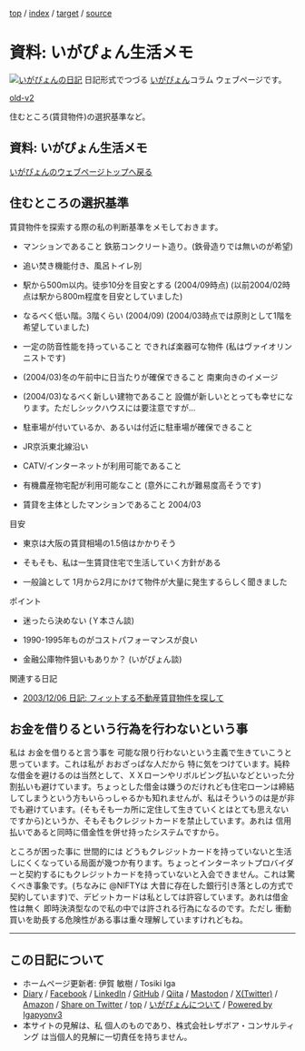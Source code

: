 [top](../index.html) / [index](index.html) / [target](https://www.igapyon.jp/igapyon/diary/memo/memolife.html) / [source](https://github.com/igapyon/diary/blob/master/memo/memolife.src.md) 

資料: いがぴょん生活メモ
=====================================================================================================
[![いがぴょんの日記](https://www.igapyon.jp/igapyon/diary/images/iga202308_64.jpg "いがぴょん")](https://www.igapyon.jp/igapyon/diary/memo/memoigapyon.html) 日記形式でつづる [いがぴょん](https://www.igapyon.jp/igapyon/diary/memo/memoigapyon.html)コラム ウェブページです。

[old-v2](memolife-orig.html)

住むところ(賃貸物件)の選択基準など。

## 資料: いがぴょん生活メモ

[いがぴょんのウェブページトップへ戻る](../../index.html)

## 住むところの選択基準

賃貸物件を探索する際の私の判断基準をメモしておきます。

* マンションであること
  鉄筋コンクリート造り。(鉄骨造りでは無いのが希望)
  
* 追い焚き機能付き、風呂トイレ別
  
* 駅から500m以内。徒歩10分を目安とする (2004/09時点)
  (以前2004/02時点は駅から800m程度を目安としていました)
  
* なるべく低い階。3階くらい (2004/09)
  (2004/03時点では原則として1階を希望していました)
  
* 一定の防音性能を持っていること
  できれば楽器可な物件 (私はヴァイオリンニストです)
  
* (2004/03)冬の午前中に日当たりが確保できること
  南東向きのイメージ 
  
* (2004/03)なるべく新しい建物であること
  設備が新しいととっても幸せになります。ただしシックハウスには要注意ですが…
  
* 駐車場が付いているか、あるいは付近に駐車場が確保できること
  
* JR京浜東北線沿い
  
* CATV/インターネットが利用可能であること
  
* 有機農産物宅配が利用可能なこと
  (意外にこれが難易度高そうです)
  
* 賃貸を主体としたマンションであること 2004/03

目安

* 東京は大阪の賃貸相場の1.5倍はかかりそう
  
* そもそも、私は一生賃貸住宅で生活していく方針がある
  
* 一般論として 1月から2月にかけて物件が大量に発生するらしく聞きました

ポイント

* 迷ったら決めない (Ｙ本さん談)
  
* 1990-1995年ものがコストパフォーマンスが良い
  
* 金融公庫物件狙いもありか？ (いがぴょん談)

関連する日記

* [2003/12/06 日記: フィットする不動産賃貸物件を探して](../2003/ig031206.html)

## お金を借りるという行為を行わないという事

私は お金を借りると言う事を 可能な限り行わないという主義で生きていこうと思っています。これは私が おおざっぱな人だから 特に気をつけています。純粋な借金を避けるのは当然として、ＸＸローンやリボルビング払いなどといった分割払いも避けています。ちょっとした借金は嫌うのだけれども住宅ローンは締結してしまうという方もいらっしゃるかも知れませんが、私はそういうのは是が非でも避けています。(そもそも一カ所に定住して生きていくとはとても思えないですから)というか、そもそもクレジットカードを禁止しています。あれは 信用払いであると同時に借金性を併せ持ったシステムですから。

ところが困った事に 世間的には どうもクレジットカードを持っていないと生活しにくくなっている局面が幾つか有ります。ちょっとインターネットプロバイダーと契約するにもクレジットカードを持っていないと入会できません。これは驚くべき事象です。(ちなみに
@NIFTYは 大昔に存在した銀行引き落としの方式で契約しています)で、デビットカードは私としては許容しています。あれは借金性は無く 即時決済型なので私の中では許される行為になるのです。ただし 衝動買いを助長する危険性がある事は重々理解していますけれどもね。

----------------------------------------------------------------------------------------------------

## この日記について

* ホームページ更新者: 伊賀 敏樹 / Tosiki Iga
* [Diary](https://www.igapyon.jp/igapyon/diary/) / [Facebook](https://www.facebook.com/igapyon) / [LinkedIn](https://www.linkedin.com/in/toshikiiga) / [GitHub](https://github.com/igapyon) / [Qiita](https://qiita.com/igapyon) / [Mastodon](https://social.vivaldi.net/@igapyon) / [X(Twitter)](https://twitter.com/ToshikiIga) / [Amazon](https://www.amazon.co.jp/%E4%BC%8A%E8%B3%80-%E6%95%8F%E6%A8%B9/e/B004LTQWCQ) / 
[Share on Twitter](https://twitter.com/intent/tweet?hashtags=igapyon%2Cdiary%2C%E3%81%84%E3%81%8C%E3%81%B4%E3%82%87%E3%82%93&text=%E8%B3%87%E6%96%99%3A+%E3%81%84%E3%81%8C%E3%81%B4%E3%82%87%E3%82%93%E7%94%9F%E6%B4%BB%E3%83%A1%E3%83%A2&url=https%3A%2F%2Fwww.igapyon.jp%2Figapyon%2Fdiary%2Fmemo%2Fmemolife.html) / [top](../index.html) / [いがぴょんについて](https://www.igapyon.jp/igapyon/diary/memo/memoigapyon.html) / [Powered by Igapyonv3](https://github.com/igapyon/igapyonv3)
* 本サイトの見解は、私 個人のものであり、株式会社レザボア・コンサルティング は当個人的見解に一切責任を持ちません。 
